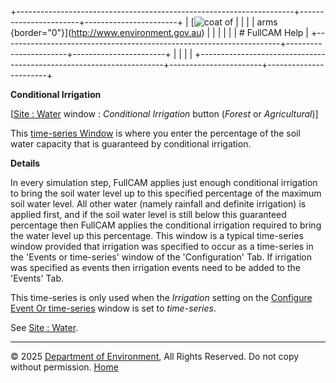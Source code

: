 +---------------------------------------------------------------------+-----------------------+-----------------------+
| [![coat of                                                          |                       | [](index.htm)         |
| arms](imgs/coa_env.png){border="0"}](http://www.environment.gov.au) |                       |                       |
|                                                                     |                       | # FullCAM Help        |
+---------------------------------------------------------------------+-----------------------+-----------------------+
|                                                                     |                       |                       |
+---------------------------------------------------------------------+-----------------------+-----------------------+

**Conditional Irrigation**

\[[Site : Water](12_Site_Water.htm) window : *Conditional Irrigation*
button (*Forest* or *Agricultural*)\]

This [time-series Window](135_time-series%20window.htm) is where you
enter the percentage of the soil water capacity that is guaranteed by
conditional irrigation.

**Details**

In every simulation step, FullCAM applies just enough conditional
irrigation to bring the soil water level up to this specified percentage
of the maximum soil water level. All other water (namely rainfall and
definite irrigation) is applied first, and if the soil water level is
still below this guaranteed percentage then FullCAM applies the
conditional irrigation required to bring the water level up this
percentage. This window is a typical time-series window provided that
irrigation was specified to occur as a time-series in the \'Events or
time-series\' window of the \'Configuration\' Tab. If irrigation was
specified as events then irrigation events need to be added to the
\'Events\' Tab.

This time-series is only used when the *Irrigation* setting on the
[Configure Event Or
time-series](195_Configure%20Event%20Or%20time-series.htm) window is set
to *time-series*.

See [Site : Water](12_Site_Water.htm).

------------------------------------------------------------------------

© 2025 [Department of
Environment](http://www.environment.gov.au "Department of Environment"),
All Rights Reserved. Do not copy without permission.
[Home](index.htm "help index")
